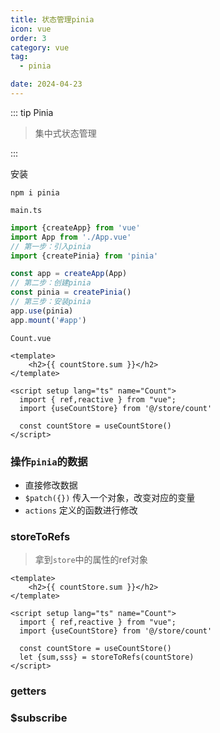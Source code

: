 ```yaml
---
title: 状态管理pinia
icon: vue
order: 3
category: vue
tag:
  - pinia

date: 2024-04-23
---
```


::: tip Pinia


> 集中式状态管理

:::

安装

```shell
npm i pinia
```

`main.ts`

```typescript
import {createApp} from 'vue'
import App from './App.vue'
// 第一步：引入pinia
import {createPinia} from 'pinia'

const app = createApp(App)
// 第二步：创建pinia
const pinia = createPinia()
// 第三步：安装pinia
app.use(pinia)
app.mount('#app')
```

`Count.vue`

```vue
<template>
    <h2>{{ countStore.sum }}</h2>
</template>

<script setup lang="ts" name="Count">
  import { ref,reactive } from "vue";
  import {useCountStore} from '@/store/count'

  const countStore = useCountStore()
</script>

```

### 操作`pinia`的数据

- 直接修改数据
- `$patch({})`  传入一个对象，改变对应的变量
- `actions` 定义的函数进行修改

### storeToRefs

> 拿到`store`中的属性的ref对象

```vue
<template>
    <h2>{{ countStore.sum }}</h2>
</template>

<script setup lang="ts" name="Count">
  import { ref,reactive } from "vue";
  import {useCountStore} from '@/store/count'

  const countStore = useCountStore()
  let {sum,sss} = storeToRefs(countStore)
</script>

```

### getters



### $subscribe

